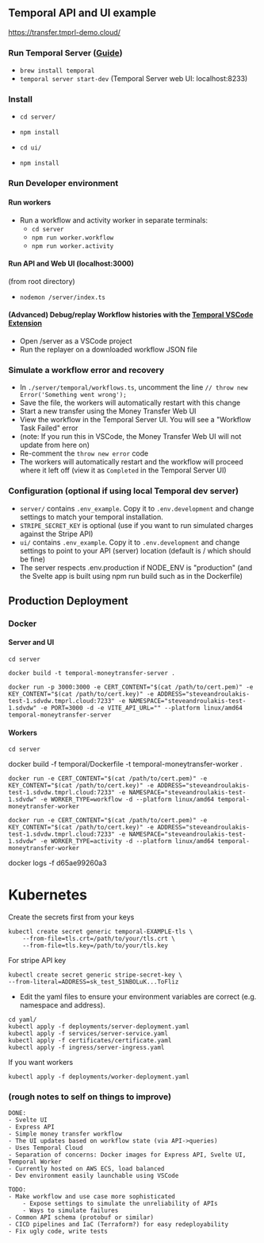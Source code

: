 ## Temporal API and UI example
https://transfer.tmprl-demo.cloud/

### Run Temporal Server ([Guide](https://docs.temporal.io/kb/all-the-ways-to-run-a-cluster#temporal-cli))
- `brew install temporal`
- `temporal server start-dev` (Temporal Server web UI: localhost:8233)

### Install
- `cd server/`
- `npm install`

- `cd ui/`
- `npm install`

### Run Developer environment

#### Run workers
- Run a workflow and activity worker in separate terminals:
  - `cd server`
  - `npm run worker.workflow`
  - `npm run worker.activity`

#### Run API and Web UI (localhost:3000)
(from root directory)
- `nodemon /server/index.ts`

#### (Advanced) Debug/replay Workflow histories with the [Temporal VSCode Extension](https://marketplace.visualstudio.com/items?itemName=temporal-technologies.temporalio)
- Open /server as a VSCode project
- Run the replayer on a downloaded workflow JSON file

### Simulate a workflow error and recovery
- In `./server/temporal/workflows.ts`, uncomment the line `// throw new Error('Something went wrong');`
- Save the file, the workers will automatically restart with this change
- Start a new transfer using the Money Transfer Web UI
- View the workflow in the Temporal Server UI. You will see a "Workflow Task Failed" error
- (note: If you run this in VSCode, the Money Transfer Web UI will not update from here on)
- Re-comment the `throw new error` code
- The workers will automatically restart and the workflow will proceed where it left off (view it as `Completed` in the Temporal Server UI)

### Configuration (optional if using local Temporal dev server)
- `server/` contains `.env_example`. Copy it to `.env.development` and change settings to match your temporal installation.
- `STRIPE_SECRET_KEY` is optional (use if you want to run simulated charges against the Stripe API)
- `ui/` contains `.env_example`. Copy it to `.env.development` and change settings to point to your API (server) location (default is / which should be fine)
- The server respects .env.production if NODE_ENV is "production" (and the Svelte app is built using npm run build such as in the Dockerfile)

## Production Deployment

### Docker


#### Server and UI

`cd server`

`docker build -t temporal-moneytransfer-server .`


`docker run -p 3000:3000 -e CERT_CONTENT="$(cat /path/to/cert.pem)" -e KEY_CONTENT="$(cat /path/to/cert.key)" -e ADDRESS="steveandroulakis-test-1.sdvdw.tmprl.cloud:7233" -e NAMESPACE="steveandroulakis-test-1.sdvdw" -e PORT=3000 -d -e VITE_API_URL="" --platform linux/amd64 temporal-moneytransfer-server`

#### Workers

`cd server`

docker build -f temporal/Dockerfile -t temporal-moneytransfer-worker .

`docker run -e CERT_CONTENT="$(cat /path/to/cert.pem)" -e KEY_CONTENT="$(cat /path/to/cert.key)" -e ADDRESS="steveandroulakis-test-1.sdvdw.tmprl.cloud:7233" -e NAMESPACE="steveandroulakis-test-1.sdvdw" -e WORKER_TYPE=workflow -d --platform linux/amd64 temporal-moneytransfer-worker`

`docker run -e CERT_CONTENT="$(cat /path/to/cert.pem)" -e KEY_CONTENT="$(cat /path/to/cert.key)" -e ADDRESS="steveandroulakis-test-1.sdvdw.tmprl.cloud:7233" -e NAMESPACE="steveandroulakis-test-1.sdvdw" -e WORKER_TYPE=activity -d --platform linux/amd64 temporal-moneytransfer-worker`


docker logs -f d65ae99260a3


# Kubernetes

Create the secrets first from your keys
```
kubectl create secret generic temporal-EXAMPLE-tls \
    --from-file=tls.crt=/path/to/your/tls.crt \
    --from-file=tls.key=/path/to/your/tls.key
```

For stripe API key

```
kubectl create secret generic stripe-secret-key \
--from-literal=ADDRESS=sk_test_51NBOLuK...ToFliz
```

- Edit the yaml files to ensure your environment variables are correct (e.g. namespace and address).

```
cd yaml/
kubectl apply -f deployments/server-deployment.yaml
kubectl apply -f services/server-service.yaml
kubectl apply -f certificates/certificate.yaml
kubectl apply -f ingress/server-ingress.yaml
```

If you want workers
```
kubectl apply -f deployments/worker-deployment.yaml
```



### (rough notes to self on things to improve)

```
DONE:
- Svelte UI
- Express API
- Simple money transfer workflow
- The UI updates based on workflow state (via API->queries)
- Uses Temporal Cloud
- Separation of concerns: Docker images for Express API, Svelte UI, Temporal Worker
- Currently hosted on AWS ECS, load balanced
- Dev environment easily launchable using VSCode

TODO:
- Make workflow and use case more sophisticated
	- Expose settings to simulate the unreliability of APIs
	- Ways to simulate failures
- Common API schema (protobuf or similar)
- CICD pipelines and IaC (Terraform?) for easy redeployability
- Fix ugly code, write tests
```
